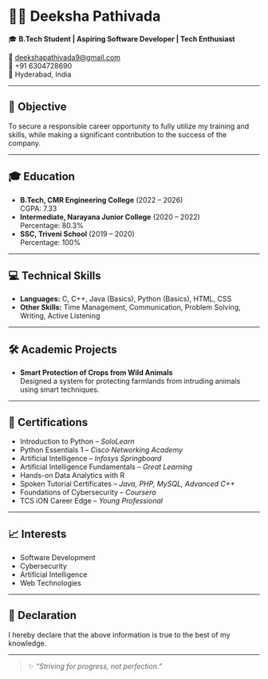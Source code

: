# 👩‍💻 Deeksha Pathivada

🎓 **B.Tech Student | Aspiring Software Developer | Tech Enthusiast**

📧 deekshapathivada9@gmail.com  
📱 +91 6304728690  
📍 Hyderabad, India

---

## 🧭 Objective

To secure a responsible career opportunity to fully utilize my training and skills, while making a significant contribution to the success of the company.

---

## 🎓 Education

- **B.Tech, CMR Engineering College** (2022 – 2026)  
  CGPA: 7.33  
- **Intermediate, Narayana Junior College** (2020 – 2022)  
  Percentage: 80.3%  
- **SSC, Triveni School** (2019 – 2020)  
  Percentage: 100%  

---

## 💻 Technical Skills

- **Languages:** C, C++, Java (Basics), Python (Basics), HTML, CSS
- **Other Skills:** Time Management, Communication, Problem Solving, Writing, Active Listening

---

## 🛠 Academic Projects

- **Smart Protection of Crops from Wild Animals**  
  Designed a system for protecting farmlands from intruding animals using smart techniques.

---

## 📜 Certifications

- Introduction to Python – *SoloLearn*
- Python Essentials 1 – *Cisco Networking Academy*
- Artificial Intelligence – *Infosys Springboard*
- Artificial Intelligence Fundamentals – *Great Learning*
- Hands-on Data Analytics with R
- Spoken Tutorial Certificates – *Java, PHP, MySQL, Advanced C++*
- Foundations of Cybersecurity – *Coursera*
- TCS iON Career Edge – *Young Professional*

---

## 📈 Interests

- Software Development  
- Cybersecurity  
- Artificial Intelligence  
- Web Technologies  

---

## 📌 Declaration

I hereby declare that the above information is true to the best of my knowledge.

---

> ✨ *“Striving for progress, not perfection.”*
